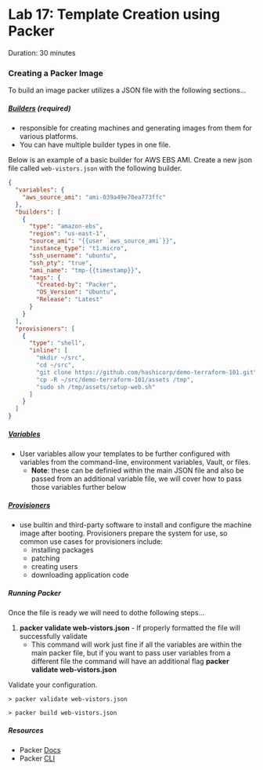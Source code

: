 # Lab 17: Template Creation using Packer

Duration: 30 minutes

### Creating a Packer Image

To build an image packer utilizes a JSON file with the following sections...

##### [Builders](https://www.packer.io/docs/builders/index.html) (required)
* responsible for creating machines and generating images from them for various platforms.
* You can have multiple builder types in one file.

Below is an example of a basic builder for AWS EBS AMI.
Create a new json file called `web-vistors.json` with the following builder.

```json
{
  "variables": {
    "aws_source_ami": "ami-039a49e70ea773ffc"
  },
  "builders": [
    {
      "type": "amazon-ebs",
      "region": "us-east-1",
      "source_ami": "{{user `aws_source_ami`}}",
      "instance_type": "t1.micro",
      "ssh_username": "ubuntu",
      "ssh_pty": "true",
      "ami_name": "tmp-{{timestamp}}",
      "tags": {
        "Created-by": "Packer",
        "OS_Version": "Ubuntu",
        "Release": "Latest"
      }
    }
  ],
  "provisioners": [
    {
      "type": "shell",
      "inline": [
        "mkdir ~/src",
        "cd ~/src",
        "git clone https://github.com/hashicorp/demo-terraform-101.git",
        "cp -R ~/src/demo-terraform-101/assets /tmp",
        "sudo sh /tmp/assets/setup-web.sh"
      ]
    }
  ]
}

```

##### [Variables](https://www.packer.io/docs/templates/user-variables.html)
* User variables allow your templates to be further configured with variables from the command-line, environment variables, Vault, or files.
    * **Note**: these can be definied within the main JSON file and also be passed from an additional variable file, we will cover how to pass those variables further below
    
    
##### [Provisioners](https://www.packer.io/docs/provisioners/index.html)
* use builtin and third-party software to install and configure the machine image after booting. Provisioners prepare the system for use, so common use cases for provisioners include:
    * installing packages 
    * patching 
    * creating users 
    * downloading application code
    
   
##### Running Packer
Once the file is ready we will need to dothe following steps...

1. **packer validate web-vistors.json** - If properly formatted the file will successfully validate
    * This command will work just fine if all the variables are within the main packer file, but if you want to pass user variables from a different file the command will have an additional flag **packer validate web-vistors.json**

Validate your configuration.

```shell
> packer validate web-vistors.json
```

```shell
> packer build web-vistors.json
```

##### Resources
* Packer [Docs](https://www.packer.io/docs/index.html)
* Packer [CLI](https://www.packer.io/docs/commands/index.html)

